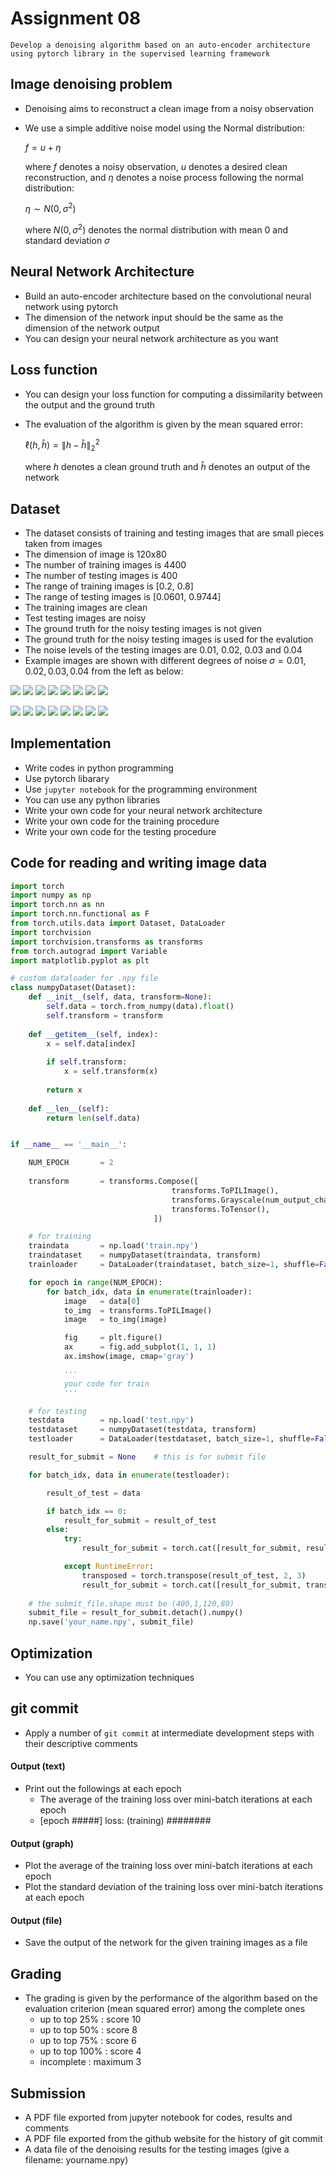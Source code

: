 # Assignment 08

```
Develop a denoising algorithm based on an auto-encoder architecture using pytorch library in the supervised learning framework 
```

## Image denoising problem

- Denoising aims to reconstruct a clean image from a noisy observation
- We use a simple additive noise model using the Normal distribution:

    $`f = u + \eta`$
    
    where $`f`$ denotes a noisy observation, $`u`$ denotes a desired clean reconstruction, and $`\eta`$ denotes a noise process following the normal distribution:

    $`\eta \sim N(0, \sigma^2)`$

    where $`N(0, \sigma^2)`$ denotes the normal distribution with mean 0 and standard deviation $`\sigma`$

## Neural Network Architecture

- Build an auto-encoder architecture based on the convolutional neural network using pytorch
- The dimension of the network input should be the same as the dimension of the network output
- You can design your neural network architecture as you want

## Loss function 

- You can design your loss function for computing a dissimilarity between the output and the ground truth
- The evaluation of the algorithm is given by the mean squared error:

    $`\ell(h, \hat{h}) = \| h - \hat{h} \|_2^2`$

    where $`h`$ denotes a clean ground truth and $`\hat{h}`$ denotes an output of the network

## Dataset

- The dataset consists of training and testing images that are small pieces taken from images 
- The dimension of image is 120x80
- The number of training images is 4400
- The number of testing images is 400
- The range of training images is [0.2, 0.8]
- The range of testing images is [0.0601, 0.9744]
- The training images are clean
- Test testing images are noisy
- The ground truth for the noisy testing images is not given
- The ground truth for the noisy testing images is used for the evalution
- The noise levels of the testing images are 0.01, 0.02, 0.03 and 0.04
- Example images are shown with different degrees of noise $`\sigma = 0.01, 0.02, 0.03, 0.04`$ from the left as below:

![](std_0.01_clean1.png) ![](std_0.02_clean1.png) ![](std_0.03_clean1.png) ![](std_0.04_clean1.png)
![](std_0.01_noise1.png) ![](std_0.02_noise1.png) ![](std_0.03_noise1.png) ![](std_0.04_noise1.png)

![](std_0.01_clean2.png) ![](std_0.02_clean2.png) ![](std_0.03_clean2.png) ![](std_0.04_clean2.png)
![](std_0.01_noise2.png) ![](std_0.02_noise2.png) ![](std_0.03_noise2.png) ![](std_0.04_noise2.png)

## Implementation

- Write codes in python programming
- Use pytorch libarary
- Use ```jupyter notebook``` for the programming environment
- You can use any python libraries
- Write your own code for your neural network architecture
- Write your own code for the training procedure
- Write your own code for the testing procedure

## Code for reading and writing image data

```python
import torch
import numpy as np
import torch.nn as nn
import torch.nn.functional as F
from torch.utils.data import Dataset, DataLoader
import torchvision
import torchvision.transforms as transforms
from torch.autograd import Variable
import matplotlib.pyplot as plt

# custom dataloader for .npy file
class numpyDataset(Dataset):
    def __init__(self, data, transform=None):
        self.data = torch.from_numpy(data).float()
        self.transform = transform
        
    def __getitem__(self, index):
        x = self.data[index]
        
        if self.transform:
            x = self.transform(x)
        
        return x
    
    def __len__(self):
        return len(self.data)


if __name__ == '__main__':

    NUM_EPOCH       = 2
    
    transform       = transforms.Compose([
                                    transforms.ToPILImage(),
                                    transforms.Grayscale(num_output_channels=1),
                                    transforms.ToTensor(),
                                ])

    # for training
    traindata       = np.load('train.npy')
    traindataset    = numpyDataset(traindata, transform)
    trainloader     = DataLoader(traindataset, batch_size=1, shuffle=False, num_workers=2)

    for epoch in range(NUM_EPOCH):
        for batch_idx, data in enumerate(trainloader):
            image   = data[0]
            to_img  = transforms.ToPILImage()
            image   = to_img(image)

            fig     = plt.figure()
            ax      = fig.add_subplot(1, 1, 1)
            ax.imshow(image, cmap='gray')

            '''
            your code for train
            '''

    # for testing
    testdata        = np.load('test.npy')
    testdataset     = numpyDataset(testdata, transform)
    testloader      = DataLoader(testdataset, batch_size=1, shuffle=False, num_workers=2)

    result_for_submit = None    # this is for submit file

    for batch_idx, data in enumerate(testloader):

        result_of_test = data

        if batch_idx == 0:
            result_for_submit = result_of_test
        else:
            try:
                result_for_submit = torch.cat([result_for_submit, result_of_test], dim=0)

            except RuntimeError:
                transposed = torch.transpose(result_of_test, 2, 3)
                result_for_submit = torch.cat([result_for_submit, transposed], dim=0)
        
    # the submit_file.shape must be (400,1,120,80) 
    submit_file = result_for_submit.detach().numpy()
    np.save('your_name.npy', submit_file)
```

## Optimization

- You can use any optimization techniques

## git commit

- Apply a number of ```git commit``` at intermediate development steps with their descriptive comments 

#### Output (text)

- Print out the followings at each epoch
    - The average of the training loss over mini-batch iterations at each epoch
    - [epoch #####] loss: (training) ########

#### Output (graph)

- Plot the average of the training loss over mini-batch iterations at each epoch
- Plot the standard deviation of the training loss over mini-batch iterations at each epoch

#### Output (file)

- Save the output of the network for the given training images as a file

## Grading

- The grading is given by the performance of the algorithm based on the evaluation criterion (mean squared error) among the complete ones
    - up to top 25% : score 10
    - up to top 50% : score 8
    - up to top 75% : score 6
    - up to top 100% : score 4
    - incomplete : maximum 3
    
## Submission

- A PDF file exported from jupyter notebook for codes, results and comments
- A PDF file exported from the github website for the history of git commit
- A data file of the denoising results for the testing images (give a filename: yourname.npy) 
